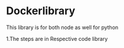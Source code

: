 # Dockerlibrary

This library is for both node as well for python 


1.The steps are in Respective code library
